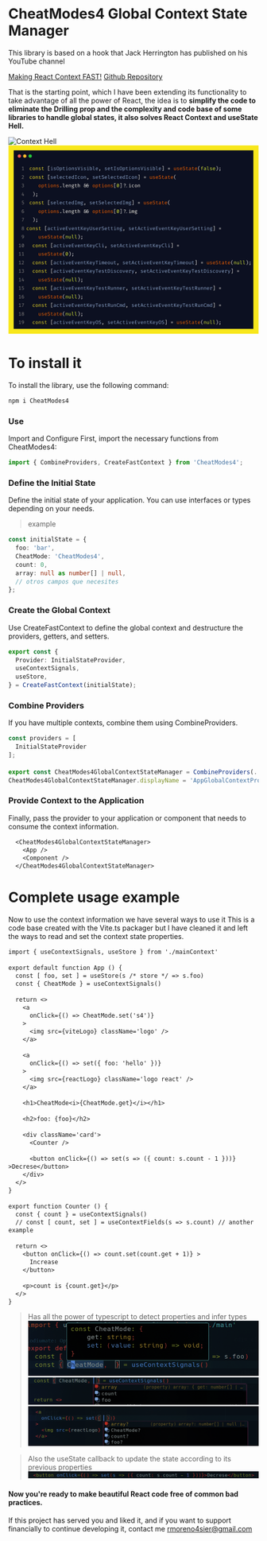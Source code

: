 # CheatModes4 Global Context State Manager

This library is based on a hook that Jack Herrington has published on his YouTube channel

[Making React Context FAST!](https://www.youtube.com/watch?v=ZKlXqrcBx88)
[Github Repository](https://github.com/jherr/fast-react-context)

That is the starting point, which I have been extending its functionality to take advantage of all the power of React, the idea is to **simplify the code to eliminate the Drilling prop and the complexity and code base of some libraries to handle global states, it also solves React Context and useState Hell.**

![Context Hell](./src/assets/contexthell.jpg)
![useState Hell](./src/assets/useStatehell.png)

# To install it
To install the library, use the following command:

```ts
npm i CheatModes4
```

### Use

Import and Configure
First, import the necessary functions from CheatModes4:

```ts
import { CombineProviders, CreateFastContext } from 'CheatModes4';
```

### Define the Initial State
Define the initial state of your application. You can use interfaces or types depending on your needs.

> example

```ts
const initialState = {
  foo: 'bar',
  CheatMode: 'CheatModes4',
  count: 0,
  array: null as number[] | null,
  // otros campos que necesites
};
```

### Create the Global Context
Use CreateFastContext to define the global context and destructure the providers, getters, and setters.

```ts
export const {
  Provider: InitialStateProvider,
  useContextSignals,
  useStore,
} = CreateFastContext(initialState);
```

### Combine Providers
If you have multiple contexts, combine them using CombineProviders.

```ts
const providers = [
  InitialStateProvider
];

export const CheatModes4GlobalContextStateManager = CombineProviders(...providers);
CheatModes4GlobalContextStateManager.displayName = 'AppGlobalContextProvider';

```

### Provide Context to the Application
Finally, pass the provider to your application or component that needs to consume the context information.

```tsx
  <CheatModes4GlobalContextStateManager>
    <App />
    <Component />
  </CheatModes4GlobalContextStateManager>
```

# Complete usage example
Now to use the context information we have several ways to use it
This is a code base created with the Vite.ts packager but I have cleaned it and left the ways to read and set the context state properties.

```tsx
import { useContextSignals, useStore } from './mainContext'

export default function App () {
  const [ foo, set ] = useStore(s /* store */ => s.foo)
  const { CheatMode } = useContextSignals()

  return <>
    <a
      onClick={() => CheatMode.set('s4')}
    >
      <img src={viteLogo} className='logo' />
    </a>

    <a
      onClick={() => set({ foo: 'hello' })}
    >
      <img src={reactLogo} className='logo react' />
    </a>

    <h1>CheatMode<i>{CheatMode.get}</i></h1>

    <h2>foo: {foo}</h2>

    <div className='card'>
      <Counter />

      <button onClick={() => set(s => ({ count: s.count - 1 }))} >Decrese</button>
    </div>
  </>
}

export function Counter () {
  const { count } = useContextSignals()
  // const [ count, set ] = useContextFields(s => s.count) // another example

  return <>
    <button onClick={() => count.set(count.get + 1)} >
      Increase
    </button>

    <p>count is {count.get}</p>
  </>
}
```

> Has all the power of typescript to detect properties and infer types
![typescript inference](./src/assets/inference.png)
![types](./src/assets/autocomplete.png)
![types](./src/assets/auto.png)

> Also the useState callback to update the state according to its previous properties
![types](./src/assets/cb.png)

#### Now you're ready to make beautiful React code free of common bad practices.
If this project has served you and liked it, and if you want to support financially to continue developing it, contact me
rmoreno4sier@gmail.com

